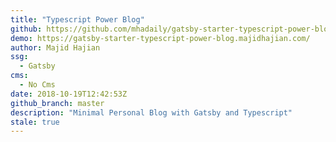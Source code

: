 ```yaml
---
title: "Typescript Power Blog"
github: https://github.com/mhadaily/gatsby-starter-typescript-power-blog
demo: https://gatsby-starter-typescript-power-blog.majidhajian.com/
author: Majid Hajian
ssg:
  - Gatsby
cms:
  - No Cms
date: 2018-10-19T12:42:53Z
github_branch: master
description: "Minimal Personal Blog with Gatsby and Typescript"
stale: true
---
```

